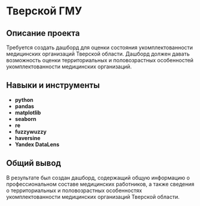 # Тверской ГМУ

## Описание проекта

Требуется создать дашборд для оценки состояния укомплектованности медицинских организаций Тверской области. Дашборд должен давать возможность оценки территориальных и половозрастных особенностей укомплектованности медицинских организаций.

## Навыки и инструменты

- **python**
- **pandas**
- **matplotlib**
- **seaborn**
- **re**
- **fuzzywuzzy**
- **haversine**
- **Yandex DataLens**

## Общий вывод

В результате был создан дашборд, содержащий общую информацию о профессиональном составе медицинских работников, а также сведения о территориальных и половозрастных особенностях укомплектованности медицинских организаций Тверской области.
